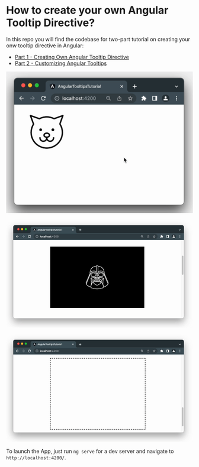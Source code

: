 # How to create your own Angular Tooltip Directive?

In this repo you will find the codebase for two-part tutorial on creating your onw tooltip directive in Angular:
* [Part 1 - Creating Own Angular Tooltip Directive](https://accesto.com/blog/how-to-create-angular-tooltip-directive/)
* [Part 2 - Customizing Angular Tooltips](https://accesto.com/blog/angular-tooltip-directive-part-2/)

![Angular Tooltip Example](/tooltip-final.gif)

![Angular Tooltip Example - dark mode](/dark-side.gif)

![Angular Tooltip Example - dynamic tooltips](/canvas.gif)

To launch the App, just run `ng serve` for a dev server and navigate to `http://localhost:4200/`.

